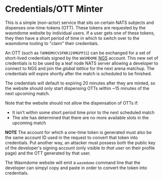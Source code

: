 # Credentials/OTT Minter

This is a simple (non-actor) service that sits on certain NATS subjects and dispenses one-time-tokens (OTT). These tokens are requested by the wasmdome website by individual users. If a user gets one of these tokens, they then have a short period of time in which to switch over to the wasmdome tooling to "claim" their credentials.

An OTT (such as `TAMHDMVCV3FNRJ29MGPP31`) can be exchanged for a set of short-lived credentials signed by the `WASMDOME` [NGS](https://synadia.com/ngs/) account. This new set of credentials is to be used by a leaf node NATS server allowing a developer to connect to NGS and join the _global lattice_ for the next arena matchup. The credentials will expire shortly after the match is scheduled to be finished.

The credentials will default to expiring 20 minutes after they are minted, so the website should only start dispensing OTTs within ~15 minutes of the next upcoming match.

Note that the website should not allow the dispensation of OTTs if:

* It isn't within some short period time prior to the next scheduled match
* The site has determined that there are no more available slots in the upcoming match

**NOTE** The account for which a one-time token is generated must also be the same account ID used in the request to convert that token into credentials. Put another way, an attacker must possess both the public key of the developer's signing account (only visible _to that user_ on their profile page) and the OTT generated by that user.

The Wasmdome website will emit a `wasmdome` command line that the developer can simpyl copy and paste in order to convert the token into credentials.
